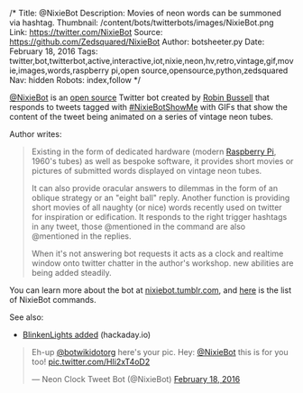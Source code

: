 /*
Title: @NixieBot
Description: Movies of neon words can be summoned via hashtag.
Thumbnail: /content/bots/twitterbots/images/NixieBot.png
Link: https://twitter.com/NixieBot
Source: https://github.com/Zedsquared/NixieBot
Author: botsheeter.py
Date: February 18, 2016
Tags: twitter,bot,twitterbot,active,interactive,iot,nixie,neon,hv,retro,vintage,gif,movie,images,words,raspberry pi,open source,opensource,python,zedsquared
Nav: hidden
Robots: index,follow
*/

[@NixieBot](https://twitter.com/NixieBot) is an [open source](https://github.com/Zedsquared/NixieBot) Twitter bot created by [Robin Bussell](https://twitter.com/Zedsquared) that responds to tweets tagged with [#NixieBotShowMe](https://twitter.com/hashtag/NixieBotShowMe?src=hash) with GIFs that show the content of the tweet being animated on a series of vintage neon tubes.

Author writes:

> Existing in the form of dedicated hardware (modern [Raspberry Pi](https://www.raspberrypi.org), 1960's tubes) as well as bespoke software, it provides short movies or pictures of submitted words displayed on vintage neon tubes.
>
>It can also provide oracular answers to dilemmas in the form of an oblique strategy or an "eight ball" reply. Another function is providing short movies of all naughty (or nice) words recently used on twitter for inspiration or edification. It responds to the right trigger hashtags in any tweet, those @mentioned in the command are also @mentioned in the replies.
>
> When it's not answering bot requests it acts as a clock and realtime window onto twitter chatter in the author's workshop. new abilities are being added steadily.

You can learn more about the bot at [nixiebot.tumblr.com](http://nixiebot.tumblr.com), and [here](http://nixiebot.tumblr.com/ref) is the list of NixieBot commands.

See also:

- [BlinkenLights added](https://hackaday.io/project/9155-nixiebot/log/50904-blinkenlights-added) (hackaday.io)

<blockquote class="twitter-tweet" data-conversation="none" data-lang="en"><p lang="en" dir="ltr">Eh-up <a href="https://twitter.com/botwikidotorg">@botwikidotorg</a> here&#39;s your pic. Hey: <a href="https://twitter.com/NixieBot">@NixieBot</a> this is for you too! <a href="https://t.co/HIi2xT4oD2">pic.twitter.com/HIi2xT4oD2</a></p>&mdash; Neon Clock Tweet Bot (@NixieBot) <a href="https://twitter.com/NixieBot/status/700418685635272704">February 18, 2016</a></blockquote>

<script async src="//platform.twitter.com/widgets.js" charset="utf-8"></script>
